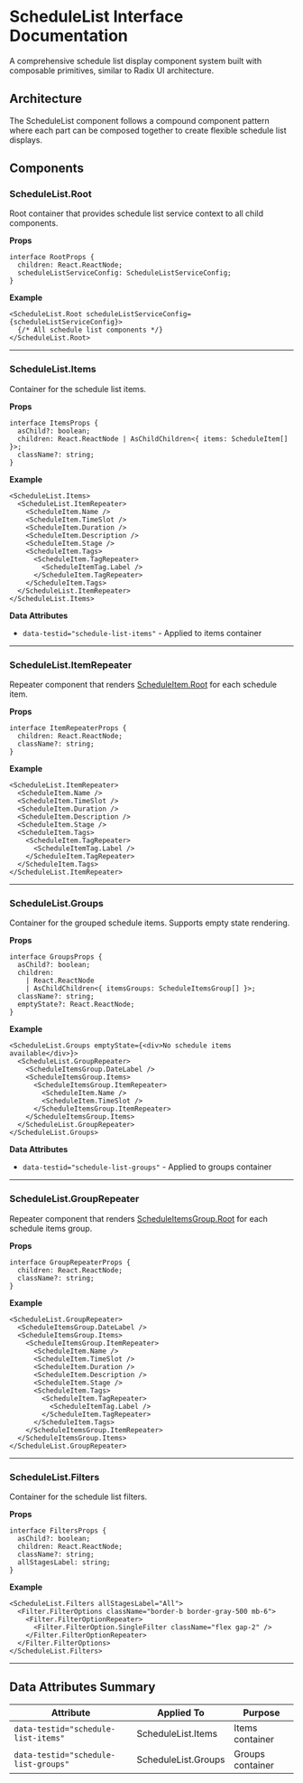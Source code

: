# ScheduleList Interface Documentation

A comprehensive schedule list display component system built with composable primitives, similar to Radix UI architecture.

## Architecture

The ScheduleList component follows a compound component pattern where each part can be composed together to create flexible schedule list displays.

## Components

### ScheduleList.Root

Root container that provides schedule list service context to all child components.

**Props**

```tsx
interface RootProps {
  children: React.ReactNode;
  scheduleListServiceConfig: ScheduleListServiceConfig;
}
```

**Example**

```tsx
<ScheduleList.Root scheduleListServiceConfig={scheduleListServiceConfig}>
  {/* All schedule list components */}
</ScheduleList.Root>
```

---

### ScheduleList.Items

Container for the schedule list items.

**Props**

```tsx
interface ItemsProps {
  asChild?: boolean;
  children: React.ReactNode | AsChildChildren<{ items: ScheduleItem[] }>;
  className?: string;
}
```

**Example**

```tsx
<ScheduleList.Items>
  <ScheduleList.ItemRepeater>
    <ScheduleItem.Name />
    <ScheduleItem.TimeSlot />
    <ScheduleItem.Duration />
    <ScheduleItem.Description />
    <ScheduleItem.Stage />
    <ScheduleItem.Tags>
      <ScheduleItem.TagRepeater>
        <ScheduleItemTag.Label />
      </ScheduleItem.TagRepeater>
    </ScheduleItem.Tags>
  </ScheduleList.ItemRepeater>
</ScheduleList.Items>
```

**Data Attributes**

- `data-testid="schedule-list-items"` - Applied to items container

---

### ScheduleList.ItemRepeater

Repeater component that renders [ScheduleItem.Root](./EVENT_SCHEDULE_ITEM_INTERFACE.md#scheduleitemroot) for each schedule item.

**Props**

```tsx
interface ItemRepeaterProps {
  children: React.ReactNode;
  className?: string;
}
```

**Example**

```tsx
<ScheduleList.ItemRepeater>
  <ScheduleItem.Name />
  <ScheduleItem.TimeSlot />
  <ScheduleItem.Duration />
  <ScheduleItem.Description />
  <ScheduleItem.Stage />
  <ScheduleItem.Tags>
    <ScheduleItem.TagRepeater>
      <ScheduleItemTag.Label />
    </ScheduleItem.TagRepeater>
  </ScheduleItem.Tags>
</ScheduleList.ItemRepeater>
```

---

### ScheduleList.Groups

Container for the grouped schedule items. Supports empty state rendering.

**Props**

```tsx
interface GroupsProps {
  asChild?: boolean;
  children:
    | React.ReactNode
    | AsChildChildren<{ itemsGroups: ScheduleItemsGroup[] }>;
  className?: string;
  emptyState?: React.ReactNode;
}
```

**Example**

```tsx
<ScheduleList.Groups emptyState={<div>No schedule items available</div>}>
  <ScheduleList.GroupRepeater>
    <ScheduleItemsGroup.DateLabel />
    <ScheduleItemsGroup.Items>
      <ScheduleItemsGroup.ItemRepeater>
        <ScheduleItem.Name />
        <ScheduleItem.TimeSlot />
      </ScheduleItemsGroup.ItemRepeater>
    </ScheduleItemsGroup.Items>
  </ScheduleList.GroupRepeater>
</ScheduleList.Groups>
```

**Data Attributes**

- `data-testid="schedule-list-groups"` - Applied to groups container

---

### ScheduleList.GroupRepeater

Repeater component that renders [ScheduleItemsGroup.Root](./EVENT_SCHEDULE_ITEMS_GROUP_INTERFACE.md#scheduleitemsgrouproot) for each schedule items group.

**Props**

```tsx
interface GroupRepeaterProps {
  children: React.ReactNode;
  className?: string;
}
```

**Example**

```tsx
<ScheduleList.GroupRepeater>
  <ScheduleItemsGroup.DateLabel />
  <ScheduleItemsGroup.Items>
    <ScheduleItemsGroup.ItemRepeater>
      <ScheduleItem.Name />
      <ScheduleItem.TimeSlot />
      <ScheduleItem.Duration />
      <ScheduleItem.Description />
      <ScheduleItem.Stage />
      <ScheduleItem.Tags>
        <ScheduleItem.TagRepeater>
          <ScheduleItemTag.Label />
        </ScheduleItem.TagRepeater>
      </ScheduleItem.Tags>
    </ScheduleItemsGroup.ItemRepeater>
  </ScheduleItemsGroup.Items>
</ScheduleList.GroupRepeater>
```

---

### ScheduleList.Filters

Container for the schedule list filters.

**Props**

```tsx
interface FiltersProps {
  asChild?: boolean;
  children: React.ReactNode;
  className?: string;
  allStagesLabel: string;
}
```

**Example**

```tsx
<ScheduleList.Filters allStagesLabel="All">
  <Filter.FilterOptions className="border-b border-gray-500 mb-6">
    <Filter.FilterOptionRepeater>
      <Filter.FilterOption.SingleFilter className="flex gap-2" />
    </Filter.FilterOptionRepeater>
  </Filter.FilterOptions>
</ScheduleList.Filters>
```

---

## Data Attributes Summary

| Attribute                            | Applied To          | Purpose          |
| ------------------------------------ | ------------------- | ---------------- |
| `data-testid="schedule-list-items"`  | ScheduleList.Items  | Items container  |
| `data-testid="schedule-list-groups"` | ScheduleList.Groups | Groups container |
